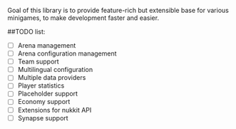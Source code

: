 Goal of this library is to provide feature-rich but extensible base for various minigames, to make development faster and easier.

##TODO list:

- [ ] Arena management
- [ ] Arena configuration management
- [ ] Team support
- [ ] Multilingual configuration
- [ ] Multiple data providers
- [ ] Player statistics
- [ ] Placeholder support
- [ ] Economy support
- [ ] Extensions for nukkit API
- [ ] Synapse support